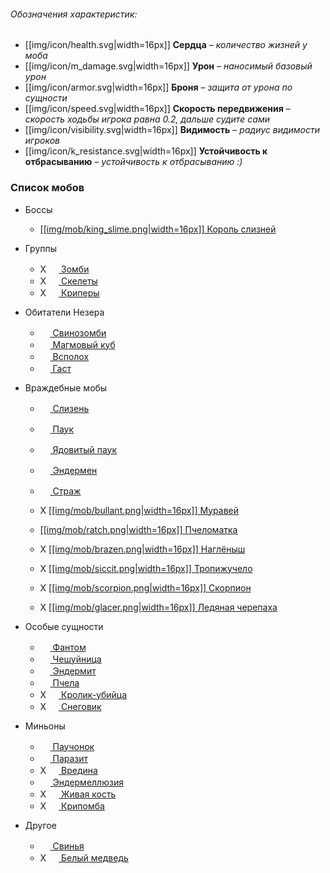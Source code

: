 ###### Обозначения характеристик:
- [[img/icon/health.svg|width=16px]] **Сердца** – _количество жизней у моба_
- [[img/icon/m_damage.svg|width=16px]] **Урон** – _наносимый базовый урон_
- [[img/icon/armor.svg|width=16px]] **Броня** – _защита от урона по сущности_
- [[img/icon/speed.svg|width=16px]] **Скорость передвижения** – _скорость ходьбы игрока равна 0.2, дальше судите сами_
- [[img/icon/visibility.svg|width=16px]] **Видимость** – _радиус видимости игроков_
- [[img/icon/k_resistance.svg|width=16px]] **Устойчивость к отбрасыванию** – _устойчивость к отбрасыванию :)_

### Список мобов
- Боссы
  - [[[img/mob/king_slime.png|width=16px]] Король cлизней](https://github.com/SoSeDiK-Universe/Wiki/wiki/Король-cлизней)

- Группы
  - X [<img src="https://gamepedia.cursecdn.com/minecraft_gamepedia/c/c3/Zombie.png" width="16"> Зомби](https://github.com/SoSeDiK-Universe/Wiki/wiki/Зомби)
  - X [<img src="https://gamepedia.cursecdn.com/minecraft_gamepedia/2/23/Skeleton.png" width="16"> Скелеты](https://github.com/SoSeDiK-Universe/Wiki/wiki/Скелеты)
  - X [<img src="https://gamepedia.cursecdn.com/minecraft_gamepedia/0/0a/Creeper.png" width="16"> Криперы](https://github.com/SoSeDiK-Universe/Wiki/wiki/Криперы)

- Обитатели Незера
  - [<img src="https://gamepedia.cursecdn.com/minecraft_gamepedia/0/09/Zombie_Pigman.png" width="16"> Свинозомби](https://github.com/SoSeDiK-Universe/Wiki/wiki/Свинозомби)
  - [<img src="https://gamepedia.cursecdn.com/minecraft_gamepedia/e/ed/Magma_Cube.png" width="16"> Магмовый куб](https://github.com/SoSeDiK-Universe/Wiki/wiki/Магмовый-куб)
  - [<img src="https://gamepedia.cursecdn.com/minecraft_gamepedia/5/5a/Blaze.gif" width="16"> Всполох](https://github.com/SoSeDiK-Universe/Wiki/wiki/Всполох)
  - [<img src="https://gamepedia.cursecdn.com/minecraft_gamepedia/c/c6/Ghast.gif" width="16"> Гаст](https://github.com/SoSeDiK-Universe/Wiki/wiki/Гаст)

- Враждебные мобы
  - [<img src="https://gamepedia.cursecdn.com/minecraft_gamepedia/3/38/Slime.png" width="16"> Слизень](https://github.com/SoSeDiK-Universe/Wiki/wiki/Слизень)
  - [<img src="https://gamepedia.cursecdn.com/minecraft_gamepedia/8/84/Spider.png" width="16"> Паук](https://github.com/SoSeDiK-Universe/Wiki/wiki/Паук)
  - [<img src="https://gamepedia.cursecdn.com/minecraft_gamepedia/6/60/Cave_Spider.png" width="16"> Ядовитый паук](https://github.com/SoSeDiK-Universe/Wiki/wiki/Ядовитый-паук)
  - [<img src="https://gamepedia.cursecdn.com/minecraft_gamepedia/2/28/Enderman.png" width="16"> Эндермен](https://github.com/SoSeDiK-Universe/Wiki/wiki/Эндермен)
  - [<img src="https://gamepedia.cursecdn.com/minecraft_gamepedia/9/94/Guardian.gif" width="16"> Страж](https://github.com/SoSeDiK-Universe/Wiki/wiki/Страж)

  - X [[[img/mob/bullant.png|width=16px]] Муравей](https://github.com/SoSeDiK-Universe/Wiki/wiki/Муравей)
  - [[[img/mob/ratch.png|width=16px]] Пчеломатка](https://github.com/SoSeDiK-Universe/Wiki/wiki/Пчеломатка)
  - X [[[img/mob/brazen.png|width=16px]] Наглёныш](https://github.com/SoSeDiK-Universe/Wiki/wiki/Наглёныш)

  - X [[[img/mob/siccit.png|width=16px]] Тропижучело](https://github.com/SoSeDiK-Universe/Wiki/wiki/Тропижучело)

  - X [[[img/mob/scorpion.png|width=16px]] Скорпион](https://github.com/SoSeDiK-Universe/Wiki/wiki/Скорпион)

  - X [[[img/mob/glacer.png|width=16px]] Ледяная черепаха](https://github.com/SoSeDiK-Universe/Wiki/wiki/Ледяная-черепаха)

- Особые сущности
  - [<img src="https://gamepedia.cursecdn.com/minecraft_gamepedia/e/ed/Phantom.gif" width="16"> Фантом](https://github.com/SoSeDiK-Universe/Wiki/wiki/Фантом)
  - [<img src="https://gamepedia.cursecdn.com/minecraft_gamepedia/e/ee/Silverfish.gif" width="16"> Чешуйница](https://github.com/SoSeDiK-Universe/Wiki/wiki/Чешуйница)
  - [<img src="https://gamepedia.cursecdn.com/minecraft_gamepedia/6/6e/Endermite.gif" width="16"> Эндермит](https://github.com/SoSeDiK-Universe/Wiki/wiki/Эндермит)
  - [<img src="https://gamepedia.cursecdn.com/minecraft_gamepedia/7/7c/Bee_types.gif" width="16"> Пчела](https://github.com/SoSeDiK-Universe/Wiki/wiki/Пчела)
  - X [<img src="https://gamepedia.cursecdn.com/minecraft_gamepedia/0/0f/Killer_Bunny.png" width="16"> Кролик-убийца](https://github.com/SoSeDiK-Universe/Wiki/wiki/Кролик–убийца)
  - X [<img src="https://gamepedia.cursecdn.com/minecraft_gamepedia/c/c2/Snow_Golem.png" width="16"> Снеговик](https://github.com/SoSeDiK-Universe/Wiki/wiki/Снеговик)

- Миньоны
  - [<img src="https://gamepedia.cursecdn.com/minecraft_gamepedia/6/60/Cave_Spider.png" width="16"> Паучонок](https://github.com/SoSeDiK-Universe/Wiki/wiki/Паучонок)
  - [<img src="https://gamepedia.cursecdn.com/minecraft_gamepedia/e/ee/Silverfish.gif" width="16"> Паразит](https://github.com/SoSeDiK-Universe/Wiki/wiki/Паразит)
  - X [<img src="https://gamepedia.cursecdn.com/minecraft_gamepedia/4/4f/Vex.gif" width="16"> Вредина](https://github.com/SoSeDiK-Universe/Wiki/wiki/Вредина)
  - [<img src="https://gamepedia.cursecdn.com/minecraft_gamepedia/2/28/Enderman.png" width="16"> Эндермеллюзия](https://github.com/SoSeDiK-Universe/Wiki/wiki/Эндермеллюзия)
  - X [<img src="https://gamepedia.cursecdn.com/minecraft_gamepedia/3/3a/Bone_JE3_BE2.png" width="16"> Живая кость](https://github.com/SoSeDiK-Universe/Wiki/wiki/Живая-кость)
  - X [<img src="https://gamepedia.cursecdn.com/minecraft_gamepedia/9/98/Barrier_JE2_BE2.png" width="16"> Крипомба](https://github.com/SoSeDiK-Universe/Wiki/wiki/Крипомба)

- Другое
  - [<img src="https://gamepedia.cursecdn.com/minecraft_gamepedia/3/30/Pig.png" width="16"> Свинья](https://github.com/SoSeDiK-Universe/Wiki/wiki/Свинья)
  - X [<img src="https://gamepedia.cursecdn.com/minecraft_gamepedia/7/78/Polar_Bear.png" width="16"> Белый медведь](https://github.com/SoSeDiK-Universe/Wiki/wiki/Белый-медведь)
